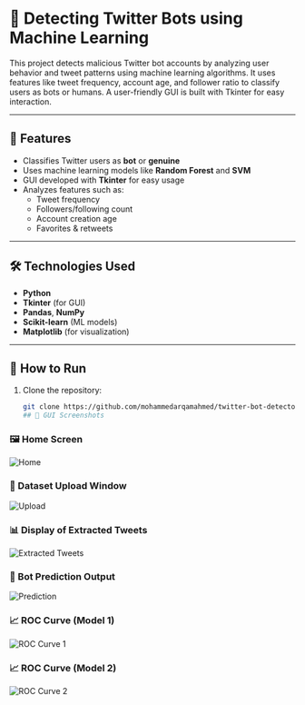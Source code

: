 # 🤖 Detecting Twitter Bots using Machine Learning

This project detects malicious Twitter bot accounts by analyzing user behavior and tweet patterns using machine learning algorithms. It uses features like tweet frequency, account age, and follower ratio to classify users as bots or humans. A user-friendly GUI is built with Tkinter for easy interaction.

---

## 📌 Features

- Classifies Twitter users as **bot** or **genuine**
- Uses machine learning models like **Random Forest** and **SVM**
- GUI developed with **Tkinter** for easy usage
- Analyzes features such as:
  - Tweet frequency
  - Followers/following count
  - Account creation age
  - Favorites & retweets

---

## 🛠️ Technologies Used

- **Python**
- **Tkinter** (for GUI)
- **Pandas**, **NumPy**
- **Scikit-learn** (ML models)
- **Matplotlib** (for visualization)

---

## 🚀 How to Run

1. Clone the repository:
   ```bash
   git clone https://github.com/mohammedarqamahmed/twitter-bot-detector.git
   ## 🧠 GUI Screenshots

### 🖼️ Home Screen
![Home](docs/output1.png)

### 📂 Dataset Upload Window
![Upload](docs/output2.png)

### 📊 Display of Extracted Tweets
![Extracted Tweets](docs/output3.png)

### 🤖 Bot Prediction Output
![Prediction](docs/output.4.png)

### 📈 ROC Curve (Model 1)
![ROC Curve 1](docs/output5.png)

### 📈 ROC Curve (Model 2)
![ROC Curve 2](docs/output6.png)


